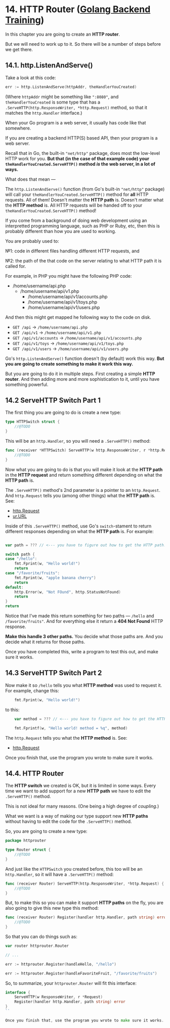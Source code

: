 # 14. HTTP Router ([Golang Backend Training](../../README.md))

In this chapter you are going to create an **HTTP router**.

But we will need to work up to it. So there will be a number of steps before we get there.

## 14.1. http.ListenAndServe()

Take a look at this code:
```go
err := http.ListenAndServe(httpAddr, theHandlerYouCreated)
```
(Where `httpAddr` might be something like `":8080"`, and `theHandlerYouCreated` is some type that has a `.ServeHTTP(http.ResponseWriter, *http.Request)` method, so that it matches the `http.Handler` interface.)

When your Go program is a web server, it usually has code like that somewhere.

If you are creating a backend HTTP(S) based API, then your program is a web server.

Recall that in Go, the built-in `"net/http"` package, does most the low-level HTTP work for you.
**But that (in the case of that example code) your `theHandlerYouCreated.ServeHTTP()` method _is_ the web server, in a lot of ways.**

What does that mean —

The `http.ListenAndServe()` function (from Go's built-in `"net/http"` package) will call your `theHandlerYouCreated.ServeHTTP()` method for **all** HTTP requests. All of them!
Doesn't matter the **HTTP path** is. Doesn't matter what the **HTTP method** is. All HTTP requests will be handed off to your `theHandlerYouCreated.ServeHTTP()` method!

If you come from a background of doing web development using an interpretted programming language, such as PHP or Ruby, etc, then this is probably different than how you are used to working.

You are probably used to:

№1: code in different files handling different HTTP requests, and

№2: the path of the that code on the server relating to what HTTP path it is called for.

For example, in PHP you might have the following PHP code:

* /home/username/api.php
  * /home/username/api/v1.php
    * /home/username/api/v1/accounts.php
    * /home/username/api/v1/toys.php
    * /home/username/api/v1/users.php

And then this might get mapped he following way to the code on disk.

* `GET /api` -> `/home/username/api.php`
* `GET /api/v1` -> `/home/username/api/v1.php`
* `GET /api/v1/accounts` -> `/home/username/api/v1/accounts.php`
* `GET /api/v1/toys` -> `/home/username/api/v1/toys.php` 
* `GET /api/v1/users` -> `/home/username/api/v1/users.php`

Go's `http.ListenAndServe()` function doesn't (by default) work this way.
**But you are going to create something to make it work this way.**

But you are going to do it in multiple steps.
First creating a simple **HTTP router**.
And then adding more and more sophistication to it, until you have something powerful.

## 14.2 ServeHTTP Switch Part 1

The first thing you are going to do is create a new type:
```go
type HTTPSwitch struct {
	//@TODO
}
```

This will be an `http.Handler`, so you will need a `.ServeHTTP()` method:
```go
func (receiver *HTTPSwitch) ServeHTTP(w http.ResponseWriter, r *http.Request) {
	//@TODO
}
```

Now what you are going to do is that you will make it look at the **HTTP path** in the **HTTP request** and return something different depending on what the **HTTP path** is. 

The `.ServeHTTP()` method's 2nd parameter is a pointer to an `http.Request`. And `http.Request` tells you (among other things) what the **HTTP path** is. See:

* [http.Request](https://pkg.go.dev/net/http#Request)
* [ur.URL](https://pkg.go.dev/net/url#URL)

Inside of this `.ServeHTTP()` method, use Go's `switch`-stament to return different responses depending on what the **HTTP path** is. For example:
```go

var path = ??? // <--- you have to figure out how to get the HTTP path.

switch path {
case "/hello":
	fmt.Fprint(w, "Hello world!")
	return
case "/favorite/fruits":
	fmt.Fprint(w, "apple banana cherry")
	return
default:
	http.Error(w, "Not FOund", http.StatusNotFound)
	return
}
return
```

Notice that I've made this return something for two paths — `/hello` and `/favorite/fruits"`.
And for everything else it return a **404 Not Found** HTTP response.

**Make this handle 3 other paths.**
You decide what those paths are.
And you decide what it returns for those paths.

Once you have completed this, write a program to test this out, and make sure it works.

## 14.3 ServeHTTP Switch Part 2

Now make it so `/hello` tells you what **HTTP method** was used to request it. For example, change this:
```go
	fmt.Fprint(w, "Hello world!")
```
to this:
```go
	var method = ??? // <--- you have to figure out how to get the HTTP method.

	fmt.Fprintf(w, "Hello world! method = %q", method)
```

The `http.Request` tells you what the **HTTP method** is. See:

* [http.Request](https://pkg.go.dev/net/http#Request)

Once you finish that, use the program you wrote to make sure it works.

## 14.4. HTTP Router

The **HTTP switch** we created is OK, but it is limited in some ways. Every time we want to add support for a new **HTTP path** we have to edit the `.ServeHTTP()` method.

This is not ideal for many reasons. (One being a high degree of _coupling_.)

What we want is a way of making our type support new **HTTP paths** without having to edit the code for the `.ServeHTTP()` method.

So, you are going to create a new type:
```go
package httprouter

type Router struct {
	//@TODO
}
```

And just like the `HTTPSwitch` you created before, this too will be an `http.Handler`, so it will have a `.ServeHTTP()` method:
```go
func (receiver Router) ServeHTTP(http.ResponseWriter, *http.Request) {
	//@TODO
}
```

But, to make this so you can make it support **HTTP paths** on the fly, you are also going to give this new type this method:
```go
func (receiver Router) Register(handler http.Handler, path string) error {
	//@TODO
}
```

So that you can do things such as:
```go
var router httprouter.Router

// ...

err := httprouter.Register(handleHello, "/hello")

err := httprouter.Register(handleFavoriteFruit, "/favorite/fruits")
```

So, to summarize, your `httprouter.Router` will fit this interface:
```go
interface {
	ServeHTTP(w ResponseWriter, r *Request)
	Register(handler http.Handler, path string) error
}
``

Once you finish that, use the program you wrote to make sure it works.


